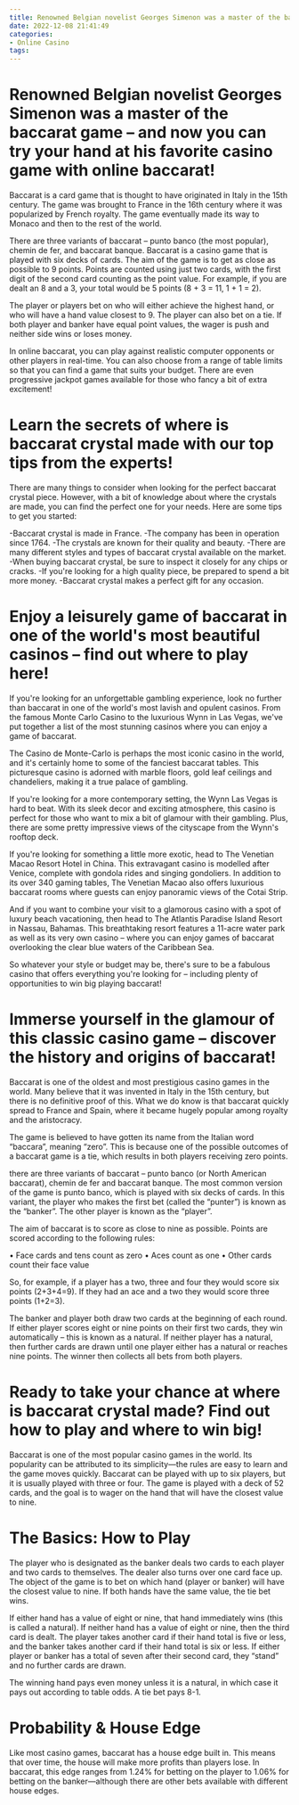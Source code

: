 ```yaml
---
title: Renowned Belgian novelist Georges Simenon was a master of the baccarat game – and now you can try your hand at his favorite casino game with online baccarat!
date: 2022-12-08 21:41:49
categories:
- Online Casino
tags:
---
```



#  Renowned Belgian novelist Georges Simenon was a master of the baccarat game – and now you can try your hand at his favorite casino game with online baccarat!

Baccarat is a card game that is thought to have originated in Italy in the 15th century. The game was brought to France in the 16th century where it was popularized by French royalty. The game eventually made its way to Monaco and then to the rest of the world.

There are three variants of baccarat – punto banco (the most popular), chemin de fer, and baccarat banque. Baccarat is a casino game that is played with six decks of cards. The aim of the game is to get as close as possible to 9 points. Points are counted using just two cards, with the first digit of the second card counting as the point value. For example, if you are dealt an 8 and a 3, your total would be 5 points (8 + 3 = 11, 1 + 1 = 2).

The player or players bet on who will either achieve the highest hand, or who will have a hand value closest to 9. The player can also bet on a tie. If both player and banker have equal point values, the wager is push and neither side wins or loses money.

In online baccarat, you can play against realistic computer opponents or other players in real-time. You can also choose from a range of table limits so that you can find a game that suits your budget. There are even progressive jackpot games available for those who fancy a bit of extra excitement!

#  Learn the secrets of where is baccarat crystal made with our top tips from the experts!

There are many things to consider when looking for the perfect baccarat crystal piece. However, with a bit of knowledge about where the crystals are made, you can find the perfect one for your needs. Here are some tips to get you started:

-Baccarat crystal is made in France.
-The company has been in operation since 1764.
-The crystals are known for their quality and beauty.
-There are many different styles and types of baccarat crystal available on the market.
-When buying baccarat crystal, be sure to inspect it closely for any chips or cracks.
-If you're looking for a high quality piece, be prepared to spend a bit more money.
-Baccarat crystal makes a perfect gift for any occasion.

#  Enjoy a leisurely game of baccarat in one of the world's most beautiful casinos – find out where to play here!



If you're looking for an unforgettable gambling experience, look no further than baccarat in one of the world's most lavish and opulent casinos. From the famous Monte Carlo Casino to the luxurious Wynn in Las Vegas, we've put together a list of the most stunning casinos where you can enjoy a game of baccarat.

The Casino de Monte-Carlo is perhaps the most iconic casino in the world, and it's certainly home to some of the fanciest baccarat tables. This picturesque casino is adorned with marble floors, gold leaf ceilings and chandeliers, making it a true palace of gambling.

If you're looking for a more contemporary setting, the Wynn Las Vegas is hard to beat. With its sleek decor and exciting atmosphere, this casino is perfect for those who want to mix a bit of glamour with their gambling. Plus, there are some pretty impressive views of the cityscape from the Wynn's rooftop deck.

If you're looking for something a little more exotic, head to The Venetian Macao Resort Hotel in China. This extravagant casino is modelled after Venice, complete with gondola rides and singing gondoliers. In addition to its over 340 gaming tables, The Venetian Macao also offers luxurious baccarat rooms where guests can enjoy panoramic views of the Cotai Strip.

And if you want to combine your visit to a glamorous casino with a spot of luxury beach vacationing, then head to The Atlantis Paradise Island Resort in Nassau, Bahamas. This breathtaking resort features a 11-acre water park as well as its very own casino – where you can enjoy games of baccarat overlooking the clear blue waters of the Caribbean Sea.

So whatever your style or budget may be, there's sure to be a fabulous casino that offers everything you're looking for – including plenty of opportunities to win big playing baccarat!

#  Immerse yourself in the glamour of this classic casino game – discover the history and origins of baccarat!

Baccarat is one of the oldest and most prestigious casino games in the world. Many believe that it was invented in Italy in the 15th century, but there is no definitive proof of this. What we do know is that baccarat quickly spread to France and Spain, where it became hugely popular among royalty and the aristocracy.

The game is believed to have gotten its name from the Italian word “baccara”, meaning “zero”. This is because one of the possible outcomes of a baccarat game is a tie, which results in both players receiving zero points.

there are three variants of baccarat – punto banco (or North American baccarat), chemin de fer and baccarat banque. The most common version of the game is punto banco, which is played with six decks of cards. In this variant, the player who makes the first bet (called the “punter”) is known as the “banker”. The other player is known as the “player”.

The aim of baccarat is to score as close to nine as possible. Points are scored according to the following rules:

• Face cards and tens count as zero
• Aces count as one
• Other cards count their face value

So, for example, if a player has a two, three and four they would score six points (2+3+4=9). If they had an ace and a two they would score three points (1+2=3).

The banker and player both draw two cards at the beginning of each round. If either player scores eight or nine points on their first two cards, they win automatically – this is known as a natural. If neither player has a natural, then further cards are drawn until one player either has a natural or reaches nine points. The winner then collects all bets from both players.

#  Ready to take your chance at where is baccarat crystal made? Find out how to play and where to win big!

Baccarat is one of the most popular casino games in the world. Its popularity can be attributed to its simplicity—the rules are easy to learn and the game moves quickly. Baccarat can be played with up to six players, but it is usually played with three or four. The game is played with a deck of 52 cards, and the goal is to wager on the hand that will have the closest value to nine.

 # The Basics: How to Play

The player who is designated as the banker deals two cards to each player and two cards to themselves. The dealer also turns over one card face up. The object of the game is to bet on which hand (player or banker) will have the closest value to nine. If both hands have the same value, the tie bet wins.

If either hand has a value of eight or nine, that hand immediately wins (this is called a natural). If neither hand has a value of eight or nine, then the third card is dealt. The player takes another card if their hand total is five or less, and the banker takes another card if their hand total is six or less. If either player or banker has a total of seven after their second card, they “stand” and no further cards are drawn.

The winning hand pays even money unless it is a natural, in which case it pays out according to table odds. A tie bet pays 8-1.

# Probability & House Edge

Like most casino games, baccarat has a house edge built in. This means that over time, the house will make more profits than players lose. In baccarat, this edge ranges from 1.24% for betting on the player to 1.06% for betting on the banker—although there are other bets available with different house edges.